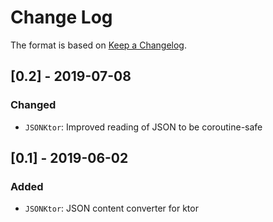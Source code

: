 # Change Log

The format is based on [Keep a Changelog](http://keepachangelog.com/).

## [0.2] - 2019-07-08
### Changed
- `JSONKtor`: Improved reading of JSON to be coroutine-safe

## [0.1] - 2019-06-02
### Added
- `JSONKtor`: JSON content converter for ktor
